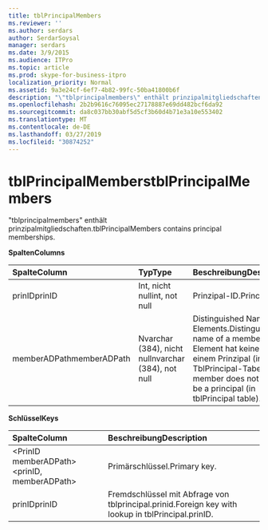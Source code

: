 ```yaml
---
title: tblPrincipalMembers
ms.reviewer: ''
ms.author: serdars
author: SerdarSoysal
manager: serdars
ms.date: 3/9/2015
ms.audience: ITPro
ms.topic: article
ms.prod: skype-for-business-itpro
localization_priority: Normal
ms.assetid: 9a3e24cf-6ef7-4b82-99fc-50ba41800b6f
description: "\"tblprincipalmembers\" enthält prinzipalmitgliedschaften."
ms.openlocfilehash: 2b2b9616c76095ec27178887e69dd482bcf6da92
ms.sourcegitcommit: da8c037bb30abf5d5cf3b60d4b71e3a10e553402
ms.translationtype: MT
ms.contentlocale: de-DE
ms.lasthandoff: 03/27/2019
ms.locfileid: "30874252"
---
```

# <a name="tblprincipalmembers"></a><span data-ttu-id="f0954-103">tblPrincipalMembers</span><span class="sxs-lookup"><span data-stu-id="f0954-103">tblPrincipalMembers</span></span>
 
<span data-ttu-id="f0954-104">"tblprincipalmembers" enthält prinzipalmitgliedschaften.</span><span class="sxs-lookup"><span data-stu-id="f0954-104">tblPrincipalMembers contains principal memberships.</span></span>
  
<span data-ttu-id="f0954-105">**Spalten**</span><span class="sxs-lookup"><span data-stu-id="f0954-105">**Columns**</span></span>

|<span data-ttu-id="f0954-106">**Spalte**</span><span class="sxs-lookup"><span data-stu-id="f0954-106">**Column**</span></span>|<span data-ttu-id="f0954-107">**Typ**</span><span class="sxs-lookup"><span data-stu-id="f0954-107">**Type**</span></span>|<span data-ttu-id="f0954-108">**Beschreibung**</span><span class="sxs-lookup"><span data-stu-id="f0954-108">**Description**</span></span>|
|:-----|:-----|:-----|
|<span data-ttu-id="f0954-109">prinID</span><span class="sxs-lookup"><span data-stu-id="f0954-109">prinID</span></span>  <br/> |<span data-ttu-id="f0954-110">Int, nicht null</span><span class="sxs-lookup"><span data-stu-id="f0954-110">int, not null</span></span>  <br/> |<span data-ttu-id="f0954-111">Prinzipal-ID.</span><span class="sxs-lookup"><span data-stu-id="f0954-111">Principal ID.</span></span>  <br/> |
|<span data-ttu-id="f0954-112">memberADPath</span><span class="sxs-lookup"><span data-stu-id="f0954-112">memberADPath</span></span>  <br/> |<span data-ttu-id="f0954-113">Nvarchar (384), nicht null</span><span class="sxs-lookup"><span data-stu-id="f0954-113">nvarchar (384), not null</span></span>  <br/> |<span data-ttu-id="f0954-114">Distinguished Name eines Elements.</span><span class="sxs-lookup"><span data-stu-id="f0954-114">Distinguished name of a member.</span></span> <span data-ttu-id="f0954-115">Ein Element hat keinen zu einem Prinzipal (in der TblPrincipal-Tabelle).</span><span class="sxs-lookup"><span data-stu-id="f0954-115">A member does not have to be a principal (in tblPrincipal table).</span></span>  <br/> |
   
<span data-ttu-id="f0954-116">**Schlüssel**</span><span class="sxs-lookup"><span data-stu-id="f0954-116">**Keys**</span></span>

|<span data-ttu-id="f0954-117">**Spalte**</span><span class="sxs-lookup"><span data-stu-id="f0954-117">**Column**</span></span>|<span data-ttu-id="f0954-118">**Beschreibung**</span><span class="sxs-lookup"><span data-stu-id="f0954-118">**Description**</span></span>|
|:-----|:-----|
|<span data-ttu-id="f0954-119">\<PrinID memberADPath\></span><span class="sxs-lookup"><span data-stu-id="f0954-119">\<prinID, memberADPath\></span></span>  <br/> |<span data-ttu-id="f0954-120">Primärschlüssel.</span><span class="sxs-lookup"><span data-stu-id="f0954-120">Primary key.</span></span>  <br/> |
|<span data-ttu-id="f0954-121">prinID</span><span class="sxs-lookup"><span data-stu-id="f0954-121">prinID</span></span>  <br/> |<span data-ttu-id="f0954-122">Fremdschlüssel mit Abfrage von tblprincipal.prinid.</span><span class="sxs-lookup"><span data-stu-id="f0954-122">Foreign key with lookup in tblPrincipal.prinID.</span></span>  <br/> |
   

